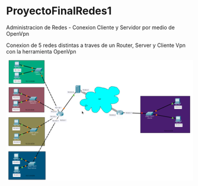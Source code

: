 # ProyectoFinalRedes1
Administracion de Redes - Conexion Cliente y Servidor por medio de OpenVpn

Conexion de 5 redes distintas a traves de un Router, Server y Cliente Vpn con la herramienta OpenVpn

<img src="Topologia.png"> 
